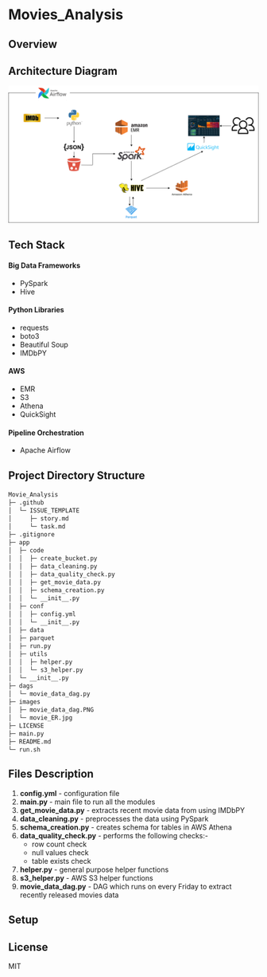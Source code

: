 # Movies_Analysis



## Overview



## Architecture Diagram
![Architecture Diagram](https://raw.githubusercontent.com/tanviwagh/Movies_Analysis/pre-prod/images/ArchitectureDiagram.png)


## Tech Stack

#### Big Data Frameworks
- PySpark 
- Hive

#### Python Libraries
- requests
- boto3
- Beautiful Soup 
- IMDbPY

#### AWS
- EMR
- S3
- Athena 
- QuickSight

#### Pipeline Orchestration 
- Apache Airflow


## Project Directory Structure
```
Movie_Analysis
├─ .github
│  └─ ISSUE_TEMPLATE
│     ├─ story.md
│     └─ task.md
├─ .gitignore
├─ app
│  ├─ code
│  │  ├─ create_bucket.py
│  │  ├─ data_cleaning.py
│  │  ├─ data_quality_check.py
│  │  ├─ get_movie_data.py
│  │  ├─ schema_creation.py
│  │  └─ __init__.py
│  ├─ conf
│  │  ├─ config.yml
│  │  └─ __init__.py
│  ├─ data
│  ├─ parquet
│  ├─ run.py
│  ├─ utils
│  │  ├─ helper.py
│  │  └─ s3_helper.py
│  └─ __init__.py
├─ dags
│  └─ movie_data_dag.py
├─ images
│  ├─ movie_data_dag.PNG
│  └─ movie_ER.jpg
├─ LICENSE
├─ main.py
├─ README.md
└─ run.sh

```

## Files Description 
1. **config.yml** - configuration file
2. **main.py** - main file to run all the modules
3. **get_movie_data.py** - extracts recent movie data from using IMDbPY
4. **data_cleaning.py** -  preprocesses the data using PySpark
5. **schema_creation.py** - creates schema for tables in AWS Athena
6. **data_quality_check.py** - performs the following checks:-
    - row count check
    - null values check
    - table exists check
7. **helper.py** -  general purpose helper functions 
8. **s3_helper.py** - AWS S3 helper functions 
9. **movie_data_dag.py** - DAG which runs on every Friday to extract recently 
released movies data


## Setup


## License
MIT

